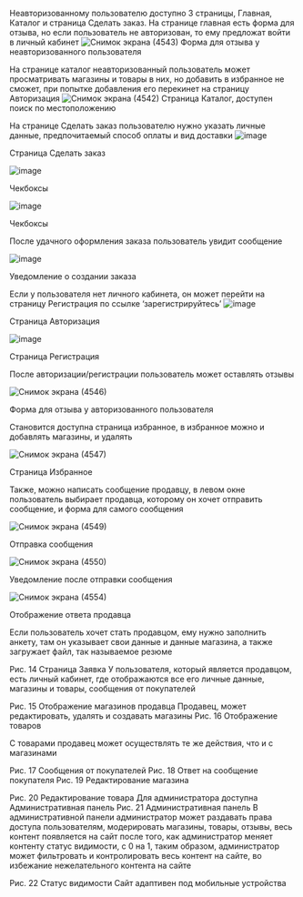 Неавторизованному пользователю доступно 3 страницы, Главная, Каталог и страница Сделать заказ. На странице главная есть форма для отзыва, но если пользователь не авторизован, то ему предложат войти в личный кабинет
![Снимок экрана (4543)](https://github.com/user-attachments/assets/60d391b5-e1e7-4100-8612-671cf88a2028)
Форма для отзыва у неавторизованного пользователя

На странице каталог неавторизованный пользователь может просматривать магазины и товары в них, но добавить в избранное не сможет, при попытке добавления его перекинет на страницу Авторизация
![Снимок экрана (4542)](https://github.com/user-attachments/assets/02d1207f-e6bf-4f35-8c34-3b85a3853959)
Страница Каталог, доступен поиск по местоположению

На странице Сделать заказ пользователю нужно указать личные данные, предпочитаемый способ оплаты и вид доставки
![image](https://github.com/user-attachments/assets/c6d40fc0-47a9-4238-923f-940a958049e8)

Страница Сделать заказ

![image](https://github.com/user-attachments/assets/4d4f1bf6-d213-4dc5-9ba2-d78e48dd5161)

Чекбоксы

![image](https://github.com/user-attachments/assets/26196f43-cfe3-40ca-91aa-b569efb77c77)

Чекбоксы

После удачного оформления заказа пользователь увидит сообщение

![image](https://github.com/user-attachments/assets/aad3a556-c6d2-4dc9-b694-34802ba61ab7)

Уведомление о создании заказа

Если у пользователя нет личного кабинета, он может перейти на страницу Регистрация по ссылке ‘зарегистрируйтесь’ 
![image](https://github.com/user-attachments/assets/1e6e2726-f40f-4858-9351-0f996f799bf3)

Страница Авторизация

![image](https://github.com/user-attachments/assets/402ca7db-d978-4067-9a69-3b59cad0dfe6)

Страница Регистрация

После авторизации/регистрации пользователь может оставлять отзывы

![Снимок экрана (4546)](https://github.com/user-attachments/assets/4fd5aa8b-c86b-4f57-a73d-5acecdc95744)

 
Форма для отзыва у авторизованного пользователя

Становится доступна страница избранное, в избранное можно и добавлять магазины, и удалять

![Снимок экрана (4547)](https://github.com/user-attachments/assets/8b3e204c-7d6b-441e-83c0-f28b2de96196)

Страница Избранное

Также, можно написать сообщение продавцу, в левом окне пользователь выбирает продавца, которому он хочет отправить сообщение, и форма для самого сообщения

![Снимок экрана (4549)](https://github.com/user-attachments/assets/b9b6126a-61b6-465c-8283-d593e4bbfc96)

Отправка сообщения

![Снимок экрана (4550)](https://github.com/user-attachments/assets/8997d86c-f4f8-4423-955e-3cc91b8bb0d6)

Уведомление после отправки сообщения

![Снимок экрана (4554)](https://github.com/user-attachments/assets/81e07575-a239-4f57-87fd-7d84458e4c2b)

Отображение ответа продавца

Если пользователь хочет стать продавцом, ему нужно заполнить анкету, там он указывает свои данные и данные магазина, а также загружает файл, так
называемое резюме

Рис. 14 Страница Заявка
У пользователя, который является продавцом, есть личный кабинет, где отображаются все его личные данные, магазины и товары, сообщения от покупателей
 
Рис. 15 Отображение магазинов продавца
Продавец, может редактировать, удалять и создавать магазины
Рис. 16 Отображение товаров

С товарами продавец может осуществлять те же действия, что и с магазинами
 
Рис. 17 Сообщения от покупателей
Рис. 18 Ответ на сообщение покупателя
Рис. 19 Редактирование магазина

 
Рис. 20 Редактирование товара
Для администратора доступна Административная панель
Рис. 21 Административная панель
В административной панели администратор может раздавать права доступа пользователям, модерировать магазины, товары, отзывы, весь контент появляется на сайт после того, как администратор меняет контенту статус видимости, с 0 на 1, таким образом, администратор может фильтровать и контролировать весь контент на сайте, во избежание нежелательного контента на сайте

Рис. 22 Статус видимости
Сайт адаптивен под мобильные устройства 
